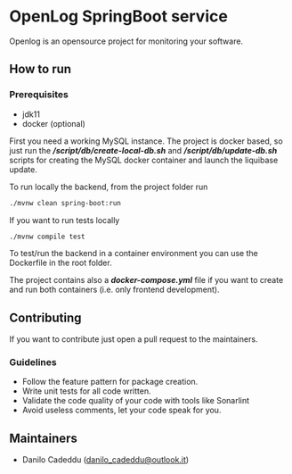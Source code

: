 # OpenLog SpringBoot service

Openlog is an opensource project for monitoring your software.

## How to run

### Prerequisites
- jdk11
- docker (optional)


First you need a working MySQL instance. 
The project is docker based, so just run the ***/script/db/create-local-db.sh*** and ***/script/db/update-db.sh***
scripts for creating the MySQL docker container and launch the liquibase update.

To run locally the backend, from the project folder run 
```bash 
./mvnw clean spring-boot:run
```

If you want to run tests locally
```bash 
./mvnw compile test
```

To test/run the backend in a container environment you can use the Dockerfile in the root folder.

The project contains also a ***docker-compose.yml*** file if you want to create and run both containers (i.e. only frontend development).

## Contributing

If you want to contribute just open a pull request to the maintainers.

### Guidelines
- Follow the feature pattern for package creation.
- Write unit tests for all code written.
- Validate the code quality of your code with tools like Sonarlint
- Avoid useless comments, let your code speak for you.

## Maintainers
- Danilo Cadeddu (danilo_cadeddu@outlook.it)